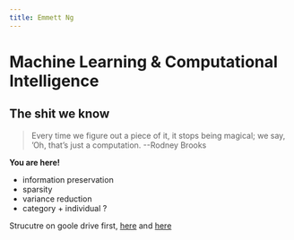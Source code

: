 ```yaml
---
title: Emmett Ng
---
```

Machine Learning & Computational Intelligence
=====
## The shit we know

> Every time we figure out a piece of it, it stops being magical; we say, ’Oh, that’s just a computation. --Rodney Brooks

**You are here!**

- information preservation
- sparsity
- variance reduction
- category + individual ?

Strucutre on goole drive first, [here](https://docs.google.com/document/d/15bid7mIeoAiU_-si-ig_uMD5ezjENvystTloQrW1grA/edit) and [here](https://docs.google.com/document/d/1g-xXEY9niDm0zBF9z69Ag64Aqi10uR5DHYqS2yQX9-A/edit)
